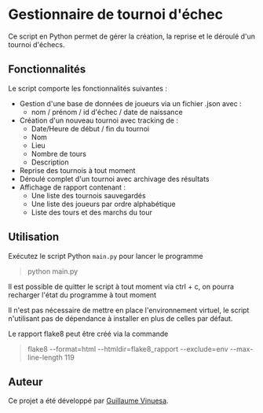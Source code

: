 # Gestionnaire de tournoi d'échec

Ce script en Python permet de gérer la création, la reprise et le déroulé d'un tournoi d'échecs.


## Fonctionnalités

Le script comporte les fonctionnalités suivantes :
- Gestion d'une base de données de joueurs via un fichier .json avec :
  - nom / prénom / id d'échec / date de naissance
- Création d'un nouveau tournoi avec tracking de :
  - Date/Heure de début / fin du tournoi
  - Nom
  - Lieu
  - Nombre de tours
  - Description
- Reprise des tournois à tout moment
- Déroulé complet d'un tournoi avec archivage des résultats
- Affichage de rapport contenant :
  - Une liste des tournois sauvegardés
  - Une liste des joueurs par ordre alphabétique
  - Liste des tours et des marchs du tour

## Utilisation

Exécutez le script Python `main.py` pour lancer le programme
>python main.py

Il est possible de quitter le script à tout moment via ctrl + c, on pourra recharger l'état du programme à tout moment

Il n'est pas nécessaire de mettre en place l'environnement virtuel, le script n'utilisant pas de dépendance à installer en plus de celles par défaut.

Le rapport flake8 peut être créé via la commande
>flake8 --format=html --htmldir=flake8_rapport --exclude=env --max-line-length 119

## Auteur

Ce projet a été développé par [Guillaume Vinuesa](https://github.com/Tuxiboule).
